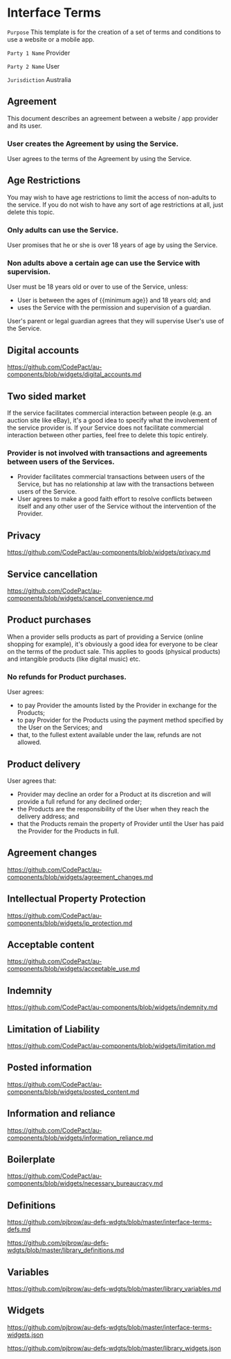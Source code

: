 # Interface Terms

`Purpose` This template is for the creation of a set of terms and conditions to use a website or a mobile app.

`Party 1 Name` Provider

`Party 2 Name` User

`Jurisdiction` Australia

## Agreement

This document describes an agreement between a website / app provider and its user.

### User creates the Agreement by using the Service.

User agrees to the terms of the Agreement by using the Service.

## Age Restrictions

You may wish to have age restrictions to limit the access of non-adults to the service. If you do not wish to have any sort of age restrictions at all, just delete this topic.

### Only adults can use the Service.

User promises that he or she is over 18 years of age by using the Service.

### Non adults above a certain age can use the Service with supervision.

User must be 18 years old or over to use of the Service, unless:
- User is between the ages of {{minimum age}} and 18 years old; and
- uses the Service with the permission and supervision of a guardian.

User's parent or legal guardian agrees that they will supervise User's use of the Service.

## Digital accounts

https://github.com/CodePact/au-components/blob/widgets/digital_accounts.md

## Two sided market

If the service facilitates commercial interaction between people (e.g. an auction site like eBay), it's a good idea to specify what the involvement of the service provider is. If your Service does not facilitate commercial interaction between other parties, feel free to delete this topic entirely.

### Provider is not involved with transactions and agreements between users of the Services.

- Provider facilitates commercial transactions between users of the Service, but has no relationship at law with the transactions between users of the Service.
- User agrees to make a good faith effort to resolve conflicts between itself and any other user of the Service without the intervention of the Provider.

## Privacy

https://github.com/CodePact/au-components/blob/widgets/privacy.md

## Service cancellation

https://github.com/CodePact/au-components/blob/widgets/cancel_convenience.md

## Product purchases

When a provider sells products as part of providing a Service (online shopping for example), it's obviously a good idea for everyone to be clear on the terms of the product sale.  This applies to goods (physical products) and intangible products (like digital music) etc.

### No refunds for Product purchases.

User agrees:
- to pay Provider the amounts listed by the Provider in exchange for the Products;
- to pay Provider for the Products using the payment method specified by the User on the Services; and
- that, to the fullest extent available under the law, refunds are not allowed.

## Product delivery

User agrees that:
- Provider may decline an order for a Product at its discretion and will provide a full refund for any declined order;
- the Products are the responsibility of the User when they reach the delivery address; and
- that the Products remain the property of Provider until the User has paid the Provider for the Products in full.

## Agreement changes

https://github.com/CodePact/au-components/blob/widgets/agreement_changes.md

## Intellectual Property Protection

https://github.com/CodePact/au-components/blob/widgets/ip_protection.md

## Acceptable content

https://github.com/CodePact/au-components/blob/widgets/acceptable_use.md

## Indemnity

https://github.com/CodePact/au-components/blob/widgets/indemnity.md

## Limitation of Liability

https://github.com/CodePact/au-components/blob/widgets/limitation.md

## Posted information

https://github.com/CodePact/au-components/blob/widgets/posted_content.md

## Information and reliance

https://github.com/CodePact/au-components/blob/widgets/information_reliance.md

## Boilerplate

https://github.com/CodePact/au-components/blob/widgets/necessary_bureaucracy.md

## Definitions

https://github.com/pjbrow/au-defs-wdgts/blob/master/interface-terms-defs.md

https://github.com/pjbrow/au-defs-wdgts/blob/master/library_definitions.md

## Variables

https://github.com/pjbrow/au-defs-wdgts/blob/master/library_variables.md

## Widgets

https://github.com/pjbrow/au-defs-wdgts/blob/master/interface-terms-widgets.json

https://github.com/pjbrow/au-defs-wdgts/blob/master/library_widgets.json
